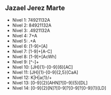 ## Jazael Jerez Marte
* Nivel 1: 74921132A
* Nivel 2: 84921132A
* Nivel 3: .4921132A
* Nivel 4: 7+A
* Nivel 5: .+A
* Nivel 6: [1-9]+[A]
* Nivel 7: [1-9]+[A-C]
* Nivel 8: [1-9]+[AcWh]
* Nivel 9: [^-]+
* Nivel 10: [JH]{1}-[0-9]{6}[AC]
* Nivel 11: [JH]{1}-[0-9]{2,5}[CaA]
* Nivel 12: K|H|a{1}/+
* Nivel 13: [0-9]{2}[AHN]?[0-9]{5}[DL]
* Nivel 14: [0-9]{2}[N]?[0-9]?[0-9]?[0-9]{1}[LD]